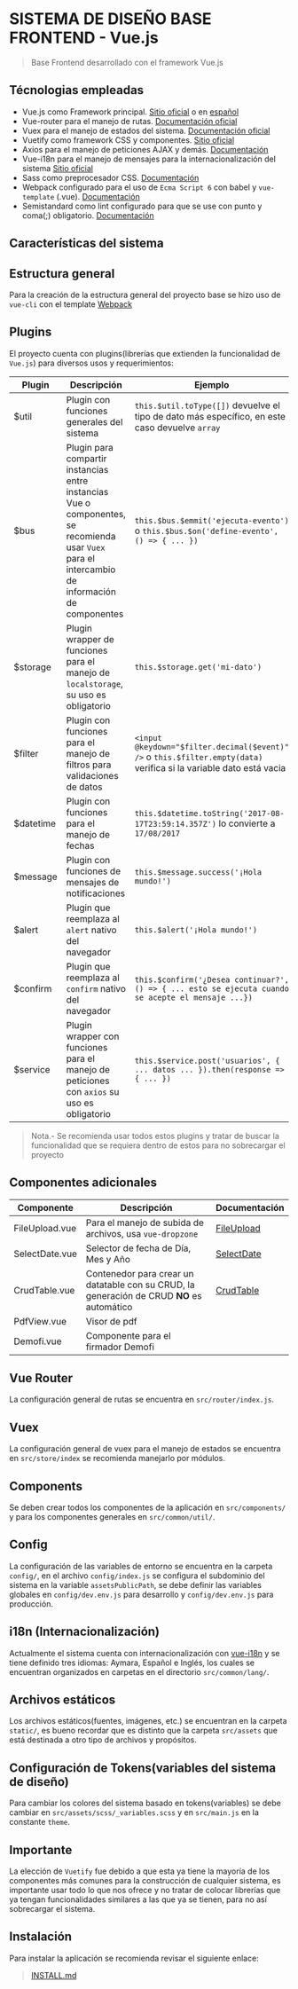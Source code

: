 # SISTEMA DE DISEÑO BASE FRONTEND - Vue.js

> Base Frontend desarrollado con el framework Vue.js

## Técnologias empleadas
- Vue.js como Framework principal. [Sitio oficial](https://vuejs.org/) o en [español](https://es-vuejs.github.io/vuejs.org/)
- Vue-router para el manejo de rutas. [Documentación oficial](https://router.vuejs.org/)
- Vuex para el manejo de estados del sistema. [Documentación oficial](https://vuex.vuejs.org)
- Vuetify como framework CSS y componentes. [Sitio oficial](https://vuetifyjs.com/)
- Axios para el manejo de peticiones AJAX y demás. [Documentación](https://github.com/mzabriskie/axios)
- Vue-i18n para el manejo de mensajes para la internacionalización del sistema [Sitio oficial](https://kazupon.github.io/vue-i18n/en/)
- Sass como preprocesador CSS. [Documentación](http://sass-lang.com/)
- Webpack configurado para el uso de `Ecma Script 6` con babel y `vue-template` (.vue). [Documentación](http://vuejs-templates.github.io/webpack/)
- Semistandard como lint configurado para que se use con punto y coma(;) obligatorio. [Documentación](https://standardjs.com/)

## Características del sistema

## Estructura general
Para la creación de la estructura general del proyecto base se hizo uso de `vue-cli` con el template [Webpack](http://vuejs-templates.github.io/webpack/)

## Plugins
El proyecto cuenta con plugins(librerías que extienden la funcionalidad de `Vue.js`) para diversos usos y requerimientos:

Plugin | Descripción | Ejemplo |
--- | --- | --- |
$util | Plugin con funciones generales del sistema | `this.$util.toType([])` devuelve el tipo de dato más específico, en este caso devuelve `array` |
$bus | Plugin para compartir instancias entre instancias Vue o componentes, se recomienda usar `Vuex` para el intercambio de información de componentes | `this.$bus.$emmit('ejecuta-evento')` o `this.$bus.$on('define-evento', () => { ... })` |
$storage | Plugin wrapper de funciones para el manejo de `localstorage`, su uso es obligatorio | `this.$storage.get('mi-dato')` |
$filter | Plugin con funciones para el manejo de filtros para validaciones de datos | `<input @keydown="$filter.decimal($event)" />` o `this.$filter.empty(data)` verifica si la variable dato está vacia|
$datetime | Plugin con funciones para el manejo de fechas | `this.$datetime.toString('2017-08-17T23:59:14.357Z')` lo convierte a `17/08/2017` |
$message | Plugin con funciones de mensajes de notificaciones | `this.$message.success('¡Hola mundo!')` |
$alert | Plugin que reemplaza al `alert` nativo del navegador | `this.$alert('¡Hola mundo!')` |
$confirm | Plugin que reemplaza al `confirm` nativo del navegador | `this.$confirm('¿Desea continuar?', () => { ... esto se ejecuta cuando se acepte el mensaje ...})` |
$service | Plugin wrapper con funciones para el manejo de peticiones con `axios` su uso es obligatorio | `this.$service.post('usuarios', { ... datos ... }).then(response => { ... })` |

> Nota.- Se recomienda usar todos estos plugins y tratar de buscar la funcionalidad que se requiera dentro de estos para no sobrecargar el proyecto

## Componentes adicionales

Componente | Descripción | Documentación
--- | --- | --- |
FileUpload.vue | Para el manejo de subida de archivos, usa `vue-dropzone` | [FileUpload](/documentation/components/FileUpload.md)
SelectDate.vue | Selector de fecha de Día, Mes y Año | [SelectDate](/documentation/components/SelectDate.md)
CrudTable.vue | Contenedor para crear un datatable con su CRUD, la generación de CRUD **NO** es automático | [CrudTable](/documentation/components/CrudTable.md)
PdfView.vue | Visor de pdf |
Demofi.vue | Componente para el firmador Demofi |

## Vue Router
La configuración general de rutas se encuentra en `src/router/index.js`.

## Vuex
La configuración general de vuex para el manejo de estados se encuentra en `src/store/index` se recomienda manejarlo por módulos.

## Components
Se deben crear todos los componentes de la aplicación en `src/components/` y para los componentes generales en `src/common/util/`.

## Config
La configuración de las variables de entorno se encuentra en la carpeta `config/`, en el archivo `config/index.js` se configura el subdominio del sistema en la variable `assetsPublicPath`, se debe definir las variables globales en `config/dev.env.js` para desarrollo y `config/dev.env.js` para producción.

## i18n (Internacionalización)
Actualmente el sistema cuenta con internacionalización con [vue-i18n](https://kazupon.github.io/vue-i18n/en/) y se tiene definido tres idiomas: Aymara, Español e Inglés, los cuales se encuentran organizados en carpetas en el directorio `src/common/lang/`.

## Archivos estáticos
Los archivos estáticos(fuentes, imágenes, etc.) se encuentran en la carpeta `static/`, es bueno recordar que es distinto que la carpeta `src/assets` que está destinada a otro tipo de archivos y propósitos.

## Configuración de Tokens(variables del sistema de diseño)
Para cambiar los colores del sistema basado en tokens(variables) se debe cambiar en `src/assets/scss/_variables.scss` y en `src/main.js` en la constante `theme`.

## Importante
La elección de `Vuetify` fue debido a que esta ya tiene la mayoría de los componentes más comunes para la construcción de cualquier sistema, es importante usar todo lo que nos ofrece y no tratar de colocar librerías que ya tengan funcionalidades similares a las que ya se tienen, para no así sobrecargar el sistema.

## Instalación
Para instalar la aplicación se recomienda revisar el siguiente enlace:

> [INSTALL.md](INSTALL.md)
